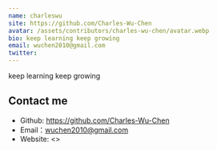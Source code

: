 ```yaml
---
name: charleswu
site: https://github.com/Charles-Wu-Chen
avatar: /assets/contributors/charles-wu-chen/avatar.webp
bio: keep learning keep growing
email: wuchen2010@gmail.com
twitter:
---
```


keep learning keep growing

## Contact me

- Github: <https://github.com/Charles-Wu-Chen>
- Email：<wuchen2010@gmail.com>
- Website: <>
